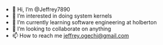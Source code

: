 - 👋 Hi, I’m @Jeffrey7890
- 👀 I’m interested in doing system kernels
- 🌱 I’m currently learning software engineering at holberton
- 💞️ I’m looking to collaborate on anything
- 📫 How to reach me jeffrey.ogechi@gmail.com

<!---
Jeffrey7890/Jeffrey7890 is a ✨ special ✨ repository because its `README.md` (this file) appears on your GitHub profile.
You can click the Preview link to take a look at your changes.
--->
